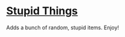# [Stupid Things](https://minecraft.curseforge.com/projects/stupid-things)
Adds a bunch of random, stupid items. Enjoy!
